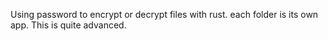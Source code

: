 Using password to encrypt or decrypt files with rust. each folder is its own app. This is quite advanced. 

